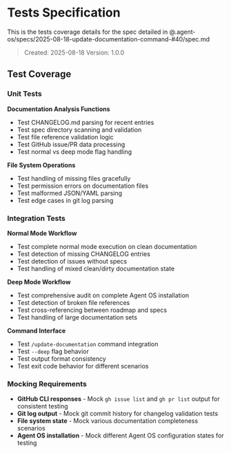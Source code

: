 # Tests Specification

This is the tests coverage details for the spec detailed in @.agent-os/specs/2025-08-18-update-documentation-command-#40/spec.md

> Created: 2025-08-18
> Version: 1.0.0

## Test Coverage

### Unit Tests

**Documentation Analysis Functions**
- Test CHANGELOG.md parsing for recent entries
- Test spec directory scanning and validation
- Test file reference validation logic
- Test GitHub issue/PR data processing
- Test normal vs deep mode flag handling

**File System Operations**
- Test handling of missing files gracefully
- Test permission errors on documentation files
- Test malformed JSON/YAML parsing
- Test edge cases in git log parsing

### Integration Tests

**Normal Mode Workflow**
- Test complete normal mode execution on clean documentation
- Test detection of missing CHANGELOG entries
- Test detection of issues without specs
- Test handling of mixed clean/dirty documentation state

**Deep Mode Workflow** 
- Test comprehensive audit on complete Agent OS installation
- Test detection of broken file references
- Test cross-referencing between roadmap and specs
- Test handling of large documentation sets

**Command Interface**
- Test `/update-documentation` command integration
- Test `--deep` flag behavior
- Test output format consistency
- Test exit code behavior for different scenarios

### Mocking Requirements

- **GitHub CLI responses** - Mock `gh issue list` and `gh pr list` output for consistent testing
- **Git log output** - Mock git commit history for changelog validation tests  
- **File system state** - Mock various documentation completeness scenarios
- **Agent OS installation** - Mock different Agent OS configuration states for testing